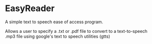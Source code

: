 # EasyReader
A simple text to speech ease of access program.


Allows a user to specify a .txt or .pdf file to convert to a text-to-speech .mp3 file using google's text to speech utilities (gtts)
